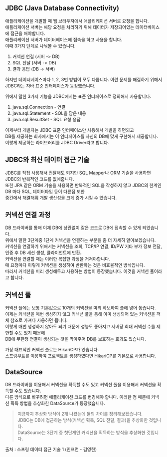 ## JDBC (Java Database Connectivity)

애플리케이션을 개발할 때 웹 브라우저에서 애플리케이션 서버로 요청을 합니다.    
애플리케이션 서버는 해당 요청을 처리하기 위해 데이터가 저장되어있는 데이터베이스에 접근을 해야합니다.     
애플리케이션 서버가 데이터베이스에 접속을 하고 사용을 합니다.  
이때 3가지 단계로 나눠볼 수 있습니다.   
1. 커넥션 연결 (서버 -> DB)
2. SQL 전달 (서버 -> DB)
3. 결과 응답 (DB -> 서버)  

하지만 데이터베이스마다 1, 2, 3번 방법이 모두 다릅니다. 
이런 문제를 해결하기 위해서 JDBC라는 자바 표준 인터페이스가 등장했습니다.   

위에서 말한 3가지 기능을 JDBC에서는 표준 인터페이스로 정의해서 사용합니다.  
1. java.sql.Connection - 연결
2. java.sql.Statement - SQL을 담은 내용
3. java.sql.ResultSet - SQL 요청 응답

이제부터 개발자는 JDBC 표준 인터페이스만 사용해서 개발을 하면되고  
DB를 제공하는 회사에서는 이 인터페이스를 자신의 DB에 맞게 구현해서 제공합니다.  
이렇게 제공하는 라이브러리를 JDBC Driver라고 합니다.   


## JDBC와 최신 데이터 접근 기술

JDBC를 직접 사용해서 전달해도 되지만 SQL Mapper나 ORM 기술을 사용하면 JDBC의 반복적인 코드를 없애줍니다.   
또한 JPA 같은 ORM 기술을 사용하면 반복적인 SQL을 작성하지 않고 JDBC의 한계인 DB 마다 SQL, 데이터타입 등이 다른점 또한  
중간에서 해결해줘 개발 생산성을 크게 증가 시킬 수 있습니다.   

## 커넥션 연결 과정

DB 드라이버를 통해 이제 DB에 상관없이 같은 코드로 DB에 접속할 수 있게 되었습니다.   
위에서 말한 3단계중 1단계 커넥션을 연결하는 부분을 좀 더 자세히 알아보겠습니다.   
커넥션을 연결하기 위해서는 커넥션을 조회, TCP/IP 연결, ID/PW 기타 부가 정보 전달, 인증 후 DB 세션 생성, 클라이언트에 반환..   
커넥션을 연결할 때는 이러한 복잡한 과정을 거쳐야합니다.   
매 요청마다 이렇게 커넥션을 생성하여 반환하는 것은 비효율적인 방식입니다.    
따라서 커넥션을 미리 생성해두고 사용하는 방법이 등장했습니다. 이것을 커넥션 풀이라고 합니다.  

## 커넥션 풀

커넥션 풀에는 보통 기본값으로 10개의 커넥션을 미리 확보하여 풀에 넣어 놓습니다.   
이제는 커넥션을 매번 생성하지 않고 커넥션 풀을 통해 이미 생성되어 있는 커넥션을 객체 참조로 가져다 사용하면 됩니다.  
이렇게 매번 생성하지 않아도 되기 때문에 성능도 좋아지고 서버당 최대 커넥션 수를 제한할 수도 있기 때문에  
DB에 무한정 연결이 생성되는 것을 막아주어 DB를 보호하는 효과도 있습니다.   

가장 대표적인 커넥션 풀로는 HikariCP가 있습니다.   
스프링부트를 이용하여 프로젝트를 생성하였다면 HikariCP를 기본으로 사용합니다.  
 
## DataSource  

DB 드라이버를 이용해서 커넥션을 획득할 수도 있고 커넥션 풀을 이용해서 커넥션을 획득할 수도 있습니다.   
다른 방식으로 바꾸려면 애플리케이션 코드를 변경해야 합니다. 이러한 점 때문에 커넥션 획득 방법을 추상화한 DataSource가 등장했습니다.   

> 지금까지 추상화 방식이 2개 나왔는데 둘의 차이를 정리해보겠습니다.  
> JDBC는 DB에 접근하는 방식(커넥션 획득, SQL 전달, 결과)을 추상화한 것입니다.   
> DataSource는 3단계 중 첫단계인 커넥션을 획득하는 방식을 추상화한 것입니다.  


출처 : 스프링 데이터 접근 기술 1 (인프런 - 김영한)


